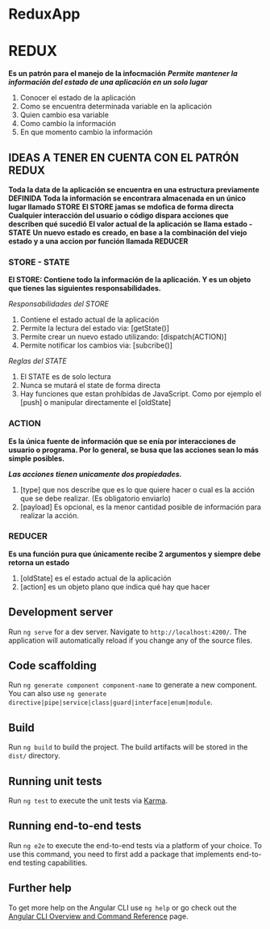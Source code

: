# ReduxApp

# REDUX
**Es un patrón para el manejo de la infocmación**
***Permite mantener la información del estado de una aplicación en un solo lugar***
 1. Conocer el estado de la aplicación
 2. Como se encuentra determinada variable en la aplicación
 3. Quien cambio esa variable
 4. Como cambio la información
 5. En que momento cambio la información

## IDEAS A TENER EN CUENTA CON EL PATRÓN REDUX

**Toda la data de la aplicación se encuentra en una estructura previamente DEFINIDA**
**Toda la información se encontrara almacenada en un único lugar llamado STORE**
**El STORE jamas se mdofica de forma directa**
**Cualquier interacción del usuario o código dispara acciones que describen qué sucedió**
**El valor actual de la aplicación se llama estado - STATE**
**Un nuevo estado es creado, en base a la combinación del viejo estado y a una accion por función llamada REDUCER**

### STORE - STATE
**El STORE: Contiene todo la información de la aplicación. Y es un objeto que tienes las siguientes responsabilidades.**

*Responsabilidades del STORE*
1. Contiene el estado actual de la aplicación
2. Permite la lectura del estado via: [getState()]
3. Permite crear un nuevo estado utilizando: [dispatch(ACTION)]
4. Permite notificar los cambios via: [subcribe()]

*Reglas del STATE*
1. El STATE es de solo lectura
2. Nunca se mutará el state de forma directa
3. Hay funciones que estan prohíbidas de JavaScript. Como por ejemplo el [push] o manipular directamente el [oldState]


### ACTION
**Es la única fuente de información que se enía por interacciones de usuario o programa. Por lo general, se busa que las acciones sean lo más simple posibles.**

***Las acciones tienen unicamente dos propiedades.***
1. [type] que nos describe que es lo que quiere hacer o cual es la acción que se debe realizar. (Es obligatorio enviarlo)
2. [payload] Es opcional, es la menor cantidad posible de información para realizar la acción.

### REDUCER
**Es una función pura que únicamente recibe 2 argumentos y  siempre debe retorna un estado**
1. [oldState] es el estado actual de la aplicación
2. [action] es un objeto plano que indica qué hay que hacer 


## Development server

Run `ng serve` for a dev server. Navigate to `http://localhost:4200/`. The application will automatically reload if you change any of the source files.

## Code scaffolding

Run `ng generate component component-name` to generate a new component. You can also use `ng generate directive|pipe|service|class|guard|interface|enum|module`.

## Build

Run `ng build` to build the project. The build artifacts will be stored in the `dist/` directory.

## Running unit tests

Run `ng test` to execute the unit tests via [Karma](https://karma-runner.github.io).

## Running end-to-end tests

Run `ng e2e` to execute the end-to-end tests via a platform of your choice. To use this command, you need to first add a package that implements end-to-end testing capabilities.

## Further help

To get more help on the Angular CLI use `ng help` or go check out the [Angular CLI Overview and Command Reference](https://angular.io/cli) page.
